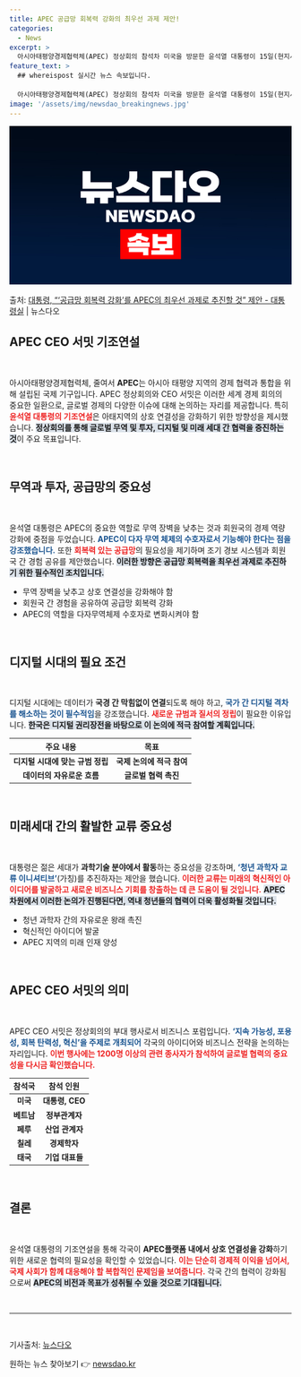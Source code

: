 ```yaml
---
title: APEC 공급망 회복력 강화의 최우선 과제 제안!
categories:
  - News
excerpt: >
  아시아태평양경제협력체(APEC) 정상회의 참석차 미국을 방문한 윤석열 대통령이 15일(현지시간) 샌프란시스코…
feature_text: >
  ## whereispost 실시간 뉴스 속보입니다.

  아시아태평양경제협력체(APEC) 정상회의 참석차 미국을 방문한 윤석열 대통령이 15일(현지시간) 샌프란시스코…
image: '/assets/img/newsdao_breakingnews.jpg'
---
```


![뉴스다오 속보](/assets/img/newsdao_breakingnews.jpg)

<p>출처: <a href="https://newsdao.kr/2544" rel="dofollow">대통령,  “‘공급망 회복력 강화’를 APEC의 최우선 과제로 추진할 것” 제안 - 대통령실</a> | 뉴스다오</p>

<h2 data-ke-size="size26">APEC CEO 서밋 기조연설</h2>

<p data-ke-size="size16">&nbsp;</p>

아시아태평양경제협력체, 줄여서 <b>APEC</b>는 아시아 태평양 지역의 경제 협력과 통합을 위해 설립된 국제 기구입니다. APEC 정상회의와 CEO 서밋은 이러한 세계 경제 회의의 중요한 일환으로, 글로벌 경제의 다양한 이슈에 대해 논의하는 자리를 제공합니다. 특히 <b><span style="color: #ee2323;">윤석열 대통령의 기조연설</span></b>은 아태지역의 상호 연결성을 강화하기 위한 방향성을 제시했습니다. <b><span style="background-color: #21538527;">정상회의를 통해 글로벌 무역 및 투자, 디지털 및 미래 세대 간 협력을 증진하는 것</span></b>이 주요 목표입니다.

<p data-ke-size="size16">&nbsp;</p>

<h2 data-ke-size="size26">무역과 투자, 공급망의 중요성</h2>

<p data-ke-size="size16">&nbsp;</p>

윤석열 대통령은 APEC의 중요한 역할로 무역 장벽을 낮추는 것과 회원국의 경제 역량 강화에 중점을 두었습니다. <b><span style="color: #1a5490;">APEC이 다자 무역 체제의 수호자로서 기능해야 한다는 점을 강조했습니다.</span></b> 또한 <b><span style="color: #ee2323;">회복력 있는 공급망</span></b>의 필요성을 제기하며 조기 경보 시스템과 회원국 간 경험 공유를 제안했습니다. <b><span style="background-color: #21538527;">이러한 방향은 공급망 회복력을 최우선 과제로 추진하기 위한 필수적인 조치입니다.</span></b>

<ul>
    <li>무역 장벽을 낮추고 상호 연결성을 강화해야 함</li>
    <li>회원국 간 경험을 공유하여 공급망 회복력 강화</li>
    <li>APEC의 역할을 다자무역체제 수호자로 변화시켜야 함</li>
</ul>

<p data-ke-size="size16">&nbsp;</p>

<h2 data-ke-size="size26">디지털 시대의 필요 조건</h2>

<p data-ke-size="size16">&nbsp;</p>

디지털 시대에는 데이터가 <b>국경 간 막힘없이 연결</b>되도록 해야 하고, <b><span style="color: #1a5490;">국가 간 디지털 격차를 해소하는 것이 필수적임</span></b>을 강조했습니다. <b><span style="color: #ee2323;">새로운 규범과 질서의 정립</span></b>이 필요한 이유입니다. <b><span style="background-color: #21538527;">한국은 디지털 권리장전을 바탕으로 이 논의에 적극 참여할 계획입니다.</span></b>

<table>
    <thead>
        <tr>
            <th style="text-align: center;"><b>주요 내용</b></th>
            <th style="text-align: center;"><b>목표</b></th>
        </tr>
    </thead>
    <tbody>
        <tr>
            <td style="text-align: center; height: 17px;"><b>디지털 시대에 맞는 규범 정립</b></td>
            <td style="text-align: center; height: 17px;"><b>국제 논의에 적극 참여</b></td>
        </tr>
        <tr>
            <td style="text-align: center; height: 17px;"><b>데이터의 자유로운 흐름</b></td>
            <td style="text-align: center; height: 17px;"><b>글로벌 협력 촉진</b></td>
        </tr>
    </tbody>
</table>

<p data-ke-size="size16">&nbsp;</p>

<h2 data-ke-size="size26">미래세대 간의 활발한 교류 중요성</h2>

<p data-ke-size="size16">&nbsp;</p>

대통령은 젊은 세대가 <b>과학기술 분야에서 활동</b>하는 중요성을 강조하며, <b><span style="color: #1a5490;">‘청년 과학자 교류 이니셔티브’</span></b>(가칭)를 추진하자는 제안을 했습니다. <b><span style="color: #ee2323;">이러한 교류는 미래의 혁신적인 아이디어를 발굴하고 새로운 비즈니스 기회를 창출하는 데 큰 도움이 될 것입니다.</span></b> <b><span style="background-color: #21538527;">APEC 차원에서 이러한 논의가 진행된다면, 역내 청년들의 협력이 더욱 활성화될 것입니다.</span></b>

<ul>
    <li>청년 과학자 간의 자유로운 왕래 촉진</li>
    <li>혁신적인 아이디어 발굴</li>
    <li>APEC 지역의 미래 인재 양성</li>
</ul>

<p data-ke-size="size16">&nbsp;</p>

<h2 data-ke-size="size26">APEC CEO 서밋의 의미</h2>

<p data-ke-size="size16">&nbsp;</p>

APEC CEO 서밋은 정상회의의 부대 행사로서 비즈니스 포럼입니다. <b><span style="color: #1a5490;">‘지속 가능성, 포용성, 회복 탄력성, 혁신’을 주제로 개최되어</span></b> 각국의 아이디어와 비즈니스 전략을 논의하는 자리입니다. <b><span style="color: #ee2323;">이번 행사에는 1200명 이상의 관련 종사자가 참석하여 글로벌 협력의 중요성을 다시금 확인했습니다.</span></b>

<table>
    <thead>
        <tr>
            <th style="text-align: center;"><b>참석국</b></th>
            <th style="text-align: center;"><b>참석 인원</b></th>
        </tr>
    </thead>
    <tbody>
        <tr>
            <td style="text-align: center; height: 17px;"><b>미국</b></td>
            <td style="text-align: center; height: 17px;"><b>대통령, CEO</b></td>
        </tr>
        <tr>
            <td style="text-align: center; height: 17px;"><b>베트남</b></td>
            <td style="text-align: center; height: 17px;"><b>정부관계자</b></td>
        </tr>
        <tr>
            <td style="text-align: center; height: 17px;"><b>페루</b></td>
            <td style="text-align: center; height: 17px;"><b>산업 관계자</b></td>
        </tr>
        <tr>
            <td style="text-align: center; height: 17px;"><b>칠레</b></td>
            <td style="text-align: center; height: 17px;"><b>경제학자</b></td>
        </tr>
        <tr>
            <td style="text-align: center; height: 17px;"><b>태국</b></td>
            <td style="text-align: center; height: 17px;"><b>기업 대표들</b></td>
        </tr>
    </tbody>
</table>

<p data-ke-size="size16">&nbsp;</p>

<h2 data-ke-size="size26">결론</h2>

<p data-ke-size="size16">&nbsp;</p>

윤석열 대통령의 기조연설을 통해 각국이 <b>APEC플랫폼 내에서 상호 연결성을 강화</b>하기 위한 새로운 협력의 필요성을 확인할 수 있었습니다. <b><span style="color: #ee2323;">이는 단순히 경제적 이익을 넘어서, 국제 사회가 함께 대응해야 할 복합적인 문제임을 보여줍니다.</span></b> 각국 간의 협력이 강화됨으로써 <b><span style="background-color: #21538527;">APEC의 비전과 목표가 성취될 수 있을 것으로 기대됩니다.</span></b> 

<p data-ke-size="size16">&nbsp;</p>

<hr>

<p data-ke-size="size16">&nbsp;</p>

기사출처: <a href="https://newsdao.kr/2544">뉴스다오</a> 

원하는 뉴스 찾아보기 👉 <a href="https://newsdao.kr" rel="dofollow">newsdao.kr</a>



